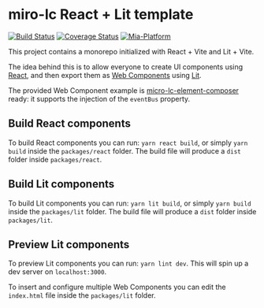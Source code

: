 # miro-lc React + Lit template

[![Build Status][github-actions-svg]][github-actions]
[![Coverage Status][coverall-svg]][coverall-io]
[![Mia-Platform](https://img.shields.io/badge/Supported%20by-Mia--Platform-green?style=for-the-badge&link=https://mia-platform.eu/&color=DE0D92&labelColor=214147)](https://mia-platform.eu/?utm_source=referral&utm_medium=github&utm_campaign=micro-lc)

This project contains a monorepo initialized with React + Vite and Lit + Vite.

The idea behind this is to allow everyone to create UI components using [React](https://reactjs.org/), and then export them as [Web Components](https://developer.mozilla.org/en-US/docs/Web/Web_Components) using [Lit](https://lit.dev/).

The provided Web Component example is [micro-lc-element-composer](https://github.com/micro-lc/micro-lc-element-composer) ready: it supports the injection of the `eventBus` property.

## Build React components

To build React components you can run: `yarn react build`, or simply `yarn build` inside the `packages/react` folder.
The build file will produce a `dist` folder inside `packages/react`.

## Build Lit components

To build Lit components you can run: `yarn lit build`, or simply `yarn build` inside the `packages/lit` folder.
The build file will produce a `dist` folder inside `packages/lit`.

## Preview Lit components

To preview Lit components you can run: `yarn lint dev`. This will spin up a dev server on `localhost:3000`.

To insert and configure multiple Web Components you can edit the `index.html` file inside the `packages/lit` folder.

[github-actions]: https://github.com/micro-lc/micro-lc-react-lit-template/actions
[github-actions-svg]: https://github.com/micro-lc/micro-lc-react-lit-template/workflows/Template%20CI/badge.svg
[coverall-svg]: https://coveralls.io/repos/github/micro-lc/micro-lc-react-lit-template/badge.svg?branch=master
[coverall-io]: https://coveralls.io/github/micro-lc/micro-lc-react-lit-template?branch=master
